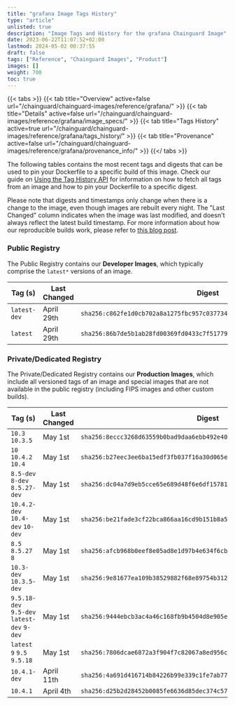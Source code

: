 ```yaml
---
title: "grafana Image Tags History"
type: "article"
unlisted: true
description: "Image Tags and History for the grafana Chainguard Image"
date: 2023-06-22T11:07:52+02:00
lastmod: 2024-05-02 00:37:55
draft: false
tags: ["Reference", "Chainguard Images", "Product"]
images: []
weight: 700
toc: true
---
```


{{< tabs >}}
{{< tab title="Overview" active=false url="/chainguard/chainguard-images/reference/grafana/" >}}
{{< tab title="Details" active=false url="/chainguard/chainguard-images/reference/grafana/image_specs/" >}}
{{< tab title="Tags History" active=true url="/chainguard/chainguard-images/reference/grafana/tags_history/" >}}
{{< tab title="Provenance" active=false url="/chainguard/chainguard-images/reference/grafana/provenance_info/" >}}
{{</ tabs >}}

The following tables contains the most recent tags and digests that can be used to pin your Dockerfile to a specific build of this image. Check our guide on [Using the Tag History API](/chainguard/chainguard-images/using-the-tag-history-api/) for information on how to fetch all tags from an image and how to pin your Dockerfile to a specific digest.

Please note that digests and timestamps only change when there is a change to the image, even though images are rebuilt every night. The "Last Changed" column indicates when the image was last modified, and doesn't always reflect the latest build timestamp. For more information about how our reproducible builds work, please refer to [this blog post](https://www.chainguard.dev/unchained/reproducing-chainguards-reproducible-image-builds).

### Public Registry
The Public Registry contains our **Developer Images**, which typically comprise the `latest*` versions of an image.

| Tag (s)       | Last Changed | Digest                                                                    |
|---------------|--------------|---------------------------------------------------------------------------|
|  `latest-dev` | April 29th   | `sha256:c862fe1d0cb702a8a1275fbc957c03773420a94e02f2cccd5201ef99ac39bf4e` |
|  `latest`     | April 29th   | `sha256:86b7de5b1ab28fd00369fd0433c7f517792973d0a2e56d6beba11f98dd38fa4e` |


### Private/Dedicated Registry
The Private/Dedicated Registry contains our **Production Images**, which include all versioned tags of an image and special images that are not available in the public registry (including FIPS images and other custom builds).

| Tag (s)                                      | Last Changed | Digest                                                                    |
|----------------------------------------------|--------------|---------------------------------------------------------------------------|
|  `10.3` `10.3.5`                             | May 1st      | `sha256:8eccc3268d63559b0bad9daa6ebb492e405df49bb3e2029691cad8294137a276` |
|  `10` `10.4.2` `10.4`                        | May 1st      | `sha256:b27eec3ee6ba15edf3fb037f16a30d065e5aeec0c099f05942378ff3d5ff3b31` |
|  `8.5-dev` `8-dev` `8.5.27-dev`              | May 1st      | `sha256:dc04a7d9eb5cce65e689d48f6e6df15781771c601f3256e18b5643dedeaa6f28` |
|  `10.4.2-dev` `10.4-dev` `10-dev`            | May 1st      | `sha256:be21fade3cf22bca866aa16cd9b151b8a55b7a5074e6287e74472c82efcc3949` |
|  `8.5` `8.5.27` `8`                          | May 1st      | `sha256:afcb968b0eef8e05ad8e1d97b4e634f6cb3e627b613bab401ba245eaef3a6995` |
|  `10.3-dev` `10.3.5-dev`                     | May 1st      | `sha256:9e81677ea109b38529882f68e89754b3126ddb95b94aae73192b9153d1970ffe` |
|  `9.5.18-dev` `9.5-dev` `latest-dev` `9-dev` | May 1st      | `sha256:9444ebcb3ac4a46c168fb9b4504d8e905ea76451cb516452d97b28466c82d4b1` |
|  `latest` `9` `9.5` `9.5.18`                 | May 1st      | `sha256:7806dcae6872a3f904f7c82067a8ed956c2c9d1e09a490a958f02fd4026d2c56` |
|  `10.4.1-dev`                                | April 11th   | `sha256:4a691d416714b84226b99e339c1fe7ab77c71cc3c870e74ccdf0d3db94404b5e` |
|  `10.4.1`                                    | April 4th    | `sha256:d25b2d28452b0085fe6636d85dec374c57c358f23e483504ccb8772584fe147b` |

